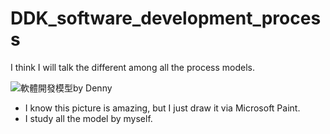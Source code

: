 # DDK_software_development_process
I think I will talk the different among all the process models.

![軟體開發模型by Denny](https://user-images.githubusercontent.com/67073582/124217746-7a7cad80-db2b-11eb-8663-e2994c2aab3e.png)

* I know this picture is amazing, but I just draw it via Microsoft Paint.
* I study all the model by myself.
